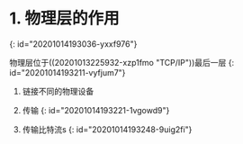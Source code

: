 # 1. 物理层的作用
{: id="20201014193036-yxxf976"}

物理层位于((20201013225932-xzp1fmo "TCP/IP"))最后一层
{: id="20201014193211-vyfjum7"}

1. 链接不同的物理设备
2. 传输
{: id="20201014193221-1vgowd9"}

1. 传输比特流s
{: id="20201014193248-9uig2fi"}
